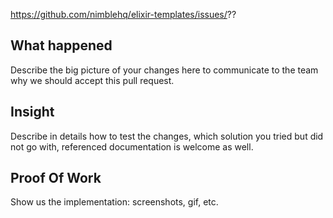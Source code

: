 https://github.com/nimblehq/elixir-templates/issues/??

## What happened

Describe the big picture of your changes here to communicate to the team why we should accept this pull request. 
 
## Insight

Describe in details how to test the changes, which solution you tried but did not go with, referenced documentation is welcome as well.
 
## Proof Of Work

Show us the implementation: screenshots, gif, etc.
